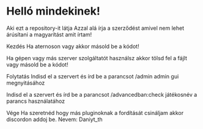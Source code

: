 # **Helló mindekinek!**
Aki ezt a repository-it látja 
Azzal alá írja a szerződést amivel nem lehet árúsítani a magyarítást amit írtam!


Kezdés
Ha aternoson vagy akkor másold be a kódot!

Ha gépen vagy más szerver szolgáltatót használsz akkor tölsd fel a fájlt vagy másold be a kódot!


Folytatás 
Indisd el a szervert és írd be a parancsot /admin admin gui megnyitásához

Indisd el a szervert és írd be a parancsot /advancedban:check játékosnév a parancs használatához


Vége
Ha szeretnéd hogy más pluginoknak a fordítását csináljam akkor discordon addoj be.
Nevem: Daniyt_th
